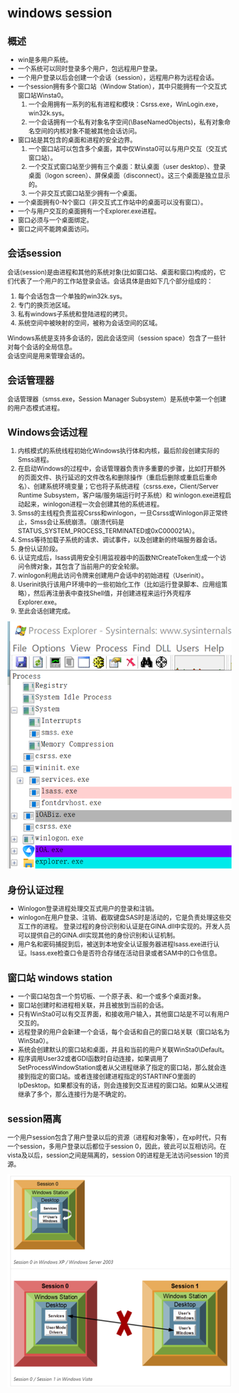 # windows session

## 概述
* win是多用户系统。
* 一个系统可以同时登录多个用户，包远程用户登录。
* 一个用户登录以后会创建一个会话（session），远程用户称为远程会话。
* 一个session拥有多个窗口站（Window Station），其中只能拥有一个交互式窗口站Winsta0。
  1. 一个会用拥有一系列的私有进程和模块：Csrss.exe，WinLogin.exe，win32k.sys。
  2. 一个会话拥有一个私有对象名字空间(\BaseNamedObjects)，私有对象命名空间的内核对象不能被其他会话访问。
* 窗口站是其包含的桌面和进程的安全边界。
  1. 一个窗口站可以包含多个桌面，其中仅Winsta0可以与用户交互（交互式窗口站）。
  2. 一个交互式窗口站至少拥有三个桌面：默认桌面（user desktop）、登录桌面（logon screen）、屏保桌面（disconnect）。这三个桌面是独立显示的。
  3. 一个非交互式窗口站至少拥有一个桌面。
* 一个桌面拥有0-N个窗口（非交互式工作站中的桌面可以没有窗口）。
* 一个与用户交互的桌面拥有一个Explorer.exe进程。
* 窗口必须与一个桌面绑定。
* 窗口之间不能跨桌面访问。

## 会话session
会话(session)是由进程和其他的系统对象(比如窗口站、桌面和窗口)构成的，它们代表了一个用户的工作站登录会话。会话具体是由如下几个部分组成的：
1. 每个会话包含一个单独的win32k.sys。
2. 专门的换页池区域。
3. 私有windows子系统和登陆进程的拷贝。
4. 系统空间中被映射的空间，被称为会话空间的区域。

Windows系统是支持多会话的，因此会话空间（session space）包含了一些针对每个会话的全局信息。  
会话空间是用来管理会话的。

## 会话管理器
会话管理器（smss.exe，Session Manager Subsystem）是系统中第一个创建的用户态模式进程。

## Windows会话过程
1. 内核模式的系统线程初始化Windows执行体和内核，最后阶段创建实际的Smss进程。
2. 在启动Windows的过程中，会话管理器负责许多重要的步骤，比如打开额外的页面文件、执行延迟的文件改名和删除操作（重启后删除或重启后重命名）、创建系统环境变量；它也将子系统进程（csrss.exe，Client/Server Runtime Subsystem，客户端/服务端运行时子系统）和 winlogon.exe进程启动起来，winlogon进程一次会创建其他的系统进程。
3. Smss的主线程负责监视Csrss和winlogon，一旦Csrss或Winlogon非正常终止，Smss会让系统崩溃。（崩溃代码是STATUS_SYSTEM_PROCESS_TERMINATED或0xC000021A）。
4. Smss等待加载子系统的请求、调试事件，以及创建新的终端服务器会话。
5. 身份认证阶段。
6. 认证完成后，lsass调用安全引用监视器中的函数NtCreateToken生成一个访问令牌对象，其包含了当前用户的安全轮廓。
7. winlogon利用此访问令牌来创建用户会话中的初始进程（Userinit）。
8. Userinit执行该用户环境中的一些初始化工作（比如运行登录脚本、应用组策略），然后再注册表中查找Shell值，并创建进程来运行外壳程序Explorer.exe。
9. 至此会话创建完成。

![picture 0](../../images/7416e5523086ec65d4ee2dd0e687f1c17ac9ba62137e0797b9560a7e5d60439c.png)  


## 身份认证过程
* Winlogon登录进程处理交互式用户的登录和注销。
* winlogon在用户登录、注销、截取键盘SAS时是活动的，它是负责处理这些交互工作的进程。
登录过程的身份识别和认证是在GINA.dll中实现的。开发人员可以提供自己的GINA.dll实现其他的身份识别和认证机制。
* 用户名和密码捕捉到后，被送到本地安全认证服务器进程lsass.exe进行认证。lsass.exe检查口令是否符合存储在活动目录或者SAM中的口令信息。

## 窗口站 windows station
* 一个窗口站包含一个剪切板、一个原子表、和一个或多个桌面对象。
* 窗口站创建时和进程相关联，并且被放到当前的会话。
* 只有WinSta0可以有交互界面，和接收用户输入，其他窗口站是不可以有用户交互的。
* 远程登录的用户会新建一个会话，每个会话和自己的窗口站关联（窗口站名为WinSta0）。
* 系统会创建默认的窗口站和桌面，并且和当前的用户关联WinSta0\Default。
* 程序调用User32或者GDI函数时自动连接，如果调用了SetProcessWindowStation或者从父进程继承了指定的窗口站，那么就会连接到指定的窗口站。或者连接创建进程指定的STARTINFO里面的lpDesktop。如果都没有的话，则会连接到交互进程的窗口站。如果从父进程继承了多个，那么连接行为是不确定的。

## session隔离
一个用户session包含了用户登录以后的资源（进程和对象等），在xp时代，只有一个session，多用户登录以后都位于session 0，因此，彼此可以互相访问。在vista及以后，session之间是隔离的，session 0的进程是无法访问session 1的资源。

![picture 1](../../images/00e5fdef4647de5863aa2909e1e844daa4bfc636df06034abf2b36202475ff88.png)  

